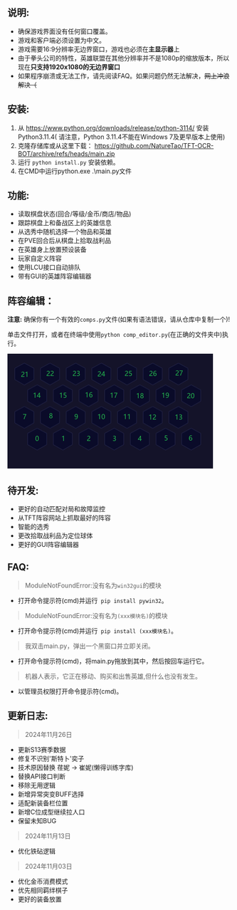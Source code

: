 ## 说明:

- 确保游戏界面没有任何窗口覆盖。
- 游戏和客户端必须设置为中文。
- 游戏需要16:9分辨率无边界窗口，游戏也必须在**主显示器**上
- 由于拳头公司的特性，英雄联盟在其他分辨率并不是1080p的缩放版本，所以现在**只支持1920x1080的无边界窗口**
- 如果程序崩溃或无法工作，请先阅读FAQ。如果问题仍然无法解决，~~网上冲浪解决（~~

## 安装:

1. 从 https://www.python.org/downloads/release/python-3114/ 安装Python3.11.4(
请注意，Python 3.11.4不能在Windows 7及更早版本上使用)
2. 克隆存储库或从这里下载： https://github.com/NatureTao/TFT-OCR-BOT/archive/refs/heads/main.zip
3. 运行 `python install.py` 安装依赖。
4. 在CMD中运行python.exe .\main.py文件

## 功能:
- 读取棋盘状态(回合/等级/金币/商店/物品)
- 跟踪棋盘上和备战区上的英雄信息
- 从选秀中随机选择一个物品和英雄
- 在PVE回合后从棋盘上拾取战利品
- 在英雄身上放置预设装备
- 玩家自定义阵容
- 使用LCU接口自动排队
- 带有GUI的英雄阵容编辑器
## 阵容编辑：

**注意:** 确保你有一个有效的`comps.py`文件(如果有语法错误，请从仓库中复制一个)!

单击文件打开，或者在终端中使用`python comp_editor.py`(在正确的文件夹中)执行。

![棋盘位置表](/img/棋盘位置表.png#pic_left )
## 待开发:
- 更好的自动匹配对局和故障监控
- 从TFT阵容网站上抓取最好的阵容
- 智能的选秀
- 更改拾取战利品为定位球体
- 更好的GUI阵容编辑器

## FAQ:
> ModuleNotFoundError:没有名为` win32gui `的模块
- 打开命令提示符(cmd)并运行` pip install pywin32`。
> ModuleNotFoundError:没有名为`(xxx模块名)`的模块
- 打开命令提示符(cmd)并运行` pip install (xxx模块名)`。
> 我双击main.py，弹出一个黑窗口并立即关闭。
- 打开命令提示符(cmd)，将main.py拖放到其中，然后按回车运行它。
> 机器人表示，它正在移动、购买和出售英雄,但什么也没有发生。
- 以管理员权限打开命令提示符(cmd)。

## 更新日志:
> 2024年11月26日
- 更新S13赛季数据
- 修复不识别'斯特卜'奕子
- 技术原因替换 荏妮 -> 崔妮(懒得训练字库)
- 替换API接口判断
- 移除无用逻辑
- 新增异常突变BUFF选择
- 适配新装备栏位置
- 新增C位成型继续拉人口
- 保留未知BUG
> 2024年11月13日
- 优化铁砧逻辑
> 2024年11月03日
- 优化金币消费模式
- 优先相同羁绊棋子
- 更好的装备放置
